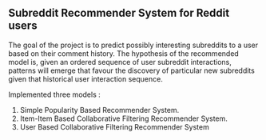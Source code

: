 ## Subreddit Recommender System for Reddit users

The goal of the project is to predict possibly interesting subreddits to a user based on their comment history.
The hypothesis of the recommended model is, given an ordered sequence of user subreddit interactions, patterns will emerge that favour the discovery of particular new subreddits given that historical user interaction sequence.

Implemented three models :
1. Simple Popularity Based Recommender System.
2. Item-Item Based Collaborative Filtering Recommender System.
3. User Based Collaborative Filtering Recommender System
